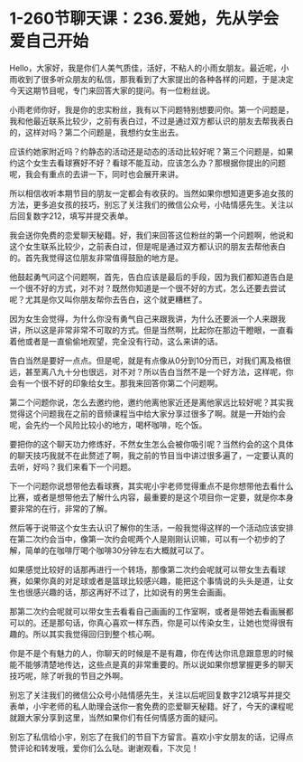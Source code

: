 # 1-260节聊天课：236.爱她，先从学会爱自己开始

Hello，大家好，我是你们人美气质佳，活好，不粘人的小雨女朋友。最近呢，小雨收到了很多听众朋友的私信，那我看到了大家提出的各种各样的问题，于是决定今天这期节目呢，专门来回答大家的提问。有一位粉丝说。

小雨老师你好，我是你的忠实粉丝，我有以下问题特别想要问你。第一个问题是，我和他最近联系比较少，之前有表白过，不过是通过双方都认识的朋友去帮我表白的，这样对吗？第二个问题是，我想约女生出去。

应该约她家附近吗？约静态的活动还是动态的活动比较好呢？第三个问题是，如果约这个女生去看球赛好不好？看球不能互动，应该怎么办？那根据你提出的问题呢，我会有重点的去讲一下，同时也会展开来讲。

所以相信收听本期节目的朋友一定都会有收获的。当然如果你想知道更多追女孩的方法，更多追女孩的技巧，别忘了关注我们的微信公众号，小陆情感先生。关注以后回复数字212，填写并提交表单。

我会送你免费的恋爱聊天秘籍。好，我们来回答这位粉丝的第一个问题啊，他说和这个女生联系比较少，之前表白过，但是呢是通过双方都认识的朋友去帮他表白的。首先我觉得这位朋友非常值得鼓励的地方是。

他鼓起勇气问这个问题啊，首先，告白应该是最后的手段，因为我们都知道告白是一个很不好的方式，对不对？既然你知道是一个很不好的方式，怎么还要去尝试呢？尤其是你又叫你朋友帮你去告白，这个就更糟糕了。

因为女生会觉得，为什么你没有勇气自己来跟我讲，为什么还要派一个人来跟我讲，所以这是非常非常不可取的方式。但是当然啊，比起你在那边干瞪眼，一直看着他或者是一直偷偷地观望，完全没有行动，这么来讲的话。

告白当然是要好一点点。但是呢，就是有点像从0分到10分而已，对我们离及格很远，甚至离八九十分也很远，对不对？所以告白当然不是一个好方法，这样呢，你会有一个很不好的印象给女生。那我来回答你第二个问题啊。

第二个问题你说，怎么去邀约他，邀约他离他家近还是离他家远比较好呢？其实我觉得这个问题我在之前的音频课程当中给大家分享过很多了啊。就是一开始约会呢，会先约一个风险比较小的地方，喝杯咖啡，吃个饭。

要把你的这个聊天功力修炼好，不然女生怎么会被你吸引呢？当然约会的这个具体的聊天技巧我就不在此赘述了啊，我之前的节目当中讲过很多遍了，一定要认真的去听，好吗？我们来看下一个问题。

下一个问题你说想带他去看球赛，其实呢小宇老师觉得重点不是你想带他去看什么比赛，或者是想带他去了解什么内容，最重要的是这个项目你一定要，就是你本身要非常的在行，非常的了解。

然后等于说带这个女生去认识了解你的生活，一般我觉得这样的一个活动应该安排在第二次约会当中，像第一次约会呢两个人是刚刚认识嘛，可以有一个初步的了解，简单的在咖啡厅喝个咖啡30分钟左右大概就可以了。

如果感觉比较好的话那再进行一个转场，那像第二次约会呢就可以带女生去看球赛，如果你真的对足球或者是篮球比较感兴趣，能把这个事情说的头头是道，让女生也很感兴趣的话，那这再好不过了，比如说有的男生会画画。

那第二次约会呢就可以带女生去看看自己画画的工作室啊，或者是带她去看画展都可以的。还是那句话，你真心喜欢一样东西，你是可以传染女生，让她也觉得很有趣的。所以其实我觉得回归到整个核心啊。

你是不是个有魅力的人，你聊天的时候是不是有趣，你在传达你讯息跟意思的时候能不能够清楚地传达，这些点是真的非常重要的。所以说如果你想掌握更多的聊天技巧呢，除了听我的节目之外啊。

别忘了关注我们的微信公众号小陆情感先生，关注以后呢回复数字212填写并提交表单，小宇老师的私人助理会送你一套免费的恋爱聊天秘籍。好了，今天的课程呢就跟大家分享到这里，当然如果你们有任何情感方面的疑问。

别忘了私信给小宇，别忘了在我们的节目下方留言。喜欢小宇女朋友的话，记得点赞评论和转发哦，爱你们么么哒。谢谢观看，下次见！

